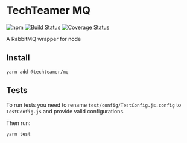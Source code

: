 TechTeamer MQ
=============

[![npm](https://img.shields.io/npm/v/@techteamer/mq.svg)](https://www.npmjs.com/package/@techteamer/mq)
[![Build Status](https://app.travis-ci.com/TechTeamer/mq.svg?branch=master)](https://app.travis-ci.com/github/TechTeamer/mq/)
[![Coverage Status](https://coveralls.io/repos/github/TechTeamer/mq/badge.svg?branch=master)](https://coveralls.io/github/TechTeamer/mq?branch=master)

A RabbitMQ wrapper for node

## Install

```
yarn add @techteamer/mq
```

## Tests

To run tests you need to rename `test/config/TestConfig.js.config` to `TestConfig.js` and provide valid configurations.

Then run:

```
yarn test
```
